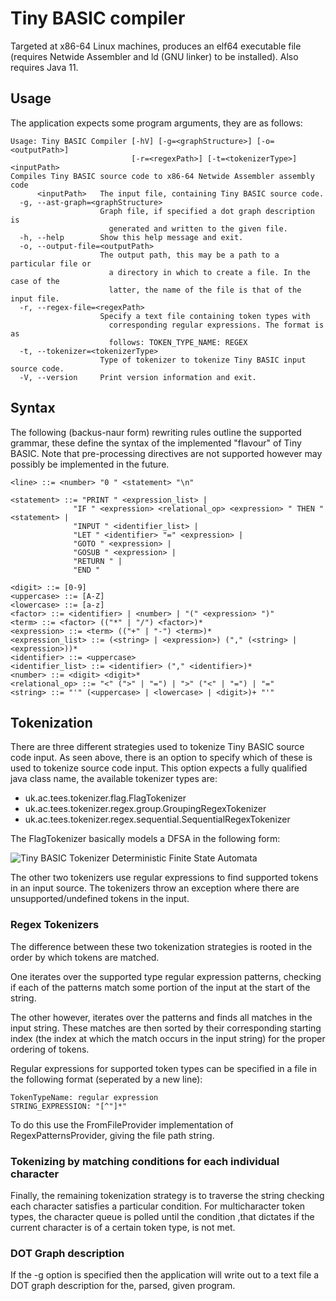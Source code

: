 # Tiny BASIC compiler
Targeted at x86-64 Linux machines, produces an elf64 executable file (requires Netwide Assembler and ld (GNU linker) to be installed). Also requires Java 11.
## Usage
The application expects some program arguments, they are as follows:
```
Usage: Tiny BASIC Compiler [-hV] [-g=<graphStructure>] [-o=<outputPath>]
                           [-r=<regexPath>] [-t=<tokenizerType>] <inputPath>
Compiles Tiny BASIC source code to x86-64 Netwide Assembler assembly code
      <inputPath>   The input file, containing Tiny BASIC source code.
  -g, --ast-graph=<graphStructure>
                    Graph file, if specified a dot graph description is
                      generated and written to the given file.
  -h, --help        Show this help message and exit.
  -o, --output-file=<outputPath>
                    The output path, this may be a path to a particular file or
                      a directory in which to create a file. In the case of the
                      latter, the name of the file is that of the input file.
  -r, --regex-file=<regexPath>
                    Specify a text file containing token types with
                      corresponding regular expressions. The format is as
                      follows: TOKEN_TYPE_NAME: REGEX
  -t, --tokenizer=<tokenizerType>
                    Type of tokenizer to tokenize Tiny BASIC input source code.
  -V, --version     Print version information and exit.
```
## Syntax
The following (backus-naur form) rewriting rules outline the supported grammar, these define the syntax of the implemented "flavour" of Tiny BASIC. Note that pre-processing directives are not supported however may possibly be implemented in the future.
```ebnf
<line> ::= <number> "0 " <statement> "\n"

<statement> ::= "PRINT " <expression_list> |
              "IF " <expression> <relational_op> <expression> " THEN " <statement> |
              "INPUT " <identifier_list> |
              "LET " <identifier> "=" <expression> |
              "GOTO " <expression> |
              "GOSUB " <expression> |
              "RETURN " |
              "END "

<digit> ::= [0-9]
<uppercase> ::= [A-Z]
<lowercase> ::= [a-z]
<factor> ::= <identifier> | <number> | "(" <expression> ")"
<term> ::= <factor> (("*" | "/") <factor>)*
<expression> ::= <term> (("+" | "-") <term>)*
<expression_list> ::= (<string> | <expression>) ("," (<string> | <expression>))*
<identifier> ::= <uppercase>
<identifier_list> ::= <identifier> ("," <identifier>)*
<number> ::= <digit> <digit>*
<relational_op> ::= "<" (">" | "=") | ">" ("<" | "=") | "="
<string> ::= "'" (<uppercase> | <lowercase> | <digit>)+ "'"
```
## Tokenization
There are three different strategies used to tokenize Tiny BASIC source code input. As seen above, there is an option to specify which of these is used to tokenize source code input. This option expects a fully qualified java class name, the available tokenizer types are:
 * uk.ac.tees.tokenizer.flag.FlagTokenizer
 * uk.ac.tees.tokenizer.regex.group.GroupingRegexTokenizer
 * uk.ac.tees.tokenizer.regex.sequential.SequentialRegexTokenizer

The FlagTokenizer basically models a DFSA in the following form:

![Tiny BASIC Tokenizer Deterministic Finite State Automata](https://github.com/SamHammersley/tiny_basic_compiler/blob/assets/images/TokenizerFSA.png)

The other two tokenizers use regular expressions to find supported tokens in an input source. The tokenizers throw an exception where there are unsupported/undefined tokens in the input.

### Regex Tokenizers
The difference between these two tokenization strategies is rooted in the order by which tokens are matched.

One iterates over the supported type regular expression patterns, checking if each of the patterns match some portion of the input at the start of the string. 

The other however, iterates over the patterns and finds all matches in the input string. These matches are then sorted by their corresponding starting index (the index at which the match occurs in the input string) for the proper ordering of tokens.

Regular expressions for supported token types can be specified in a file in the following format (seperated by a new line):
```
TokenTypeName: regular expression
STRING_EXPRESSION: "[^"]*"
```
To do this use the FromFileProvider implementation of RegexPatternsProvider, giving the file path string.

### Tokenizing by matching conditions for each individual character
Finally, the remaining tokenization strategy is to traverse the string checking each character satisfies a particular condition. For multicharacter token types, the character queue is polled until the condition ,that dictates if the current character is of a certain token type, is not met.

### DOT Graph description
If the -g option is specified then the application will write out to a text file a DOT graph description for the, parsed, given program.
